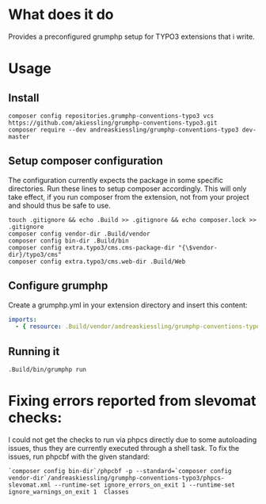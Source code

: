 # What does it do

Provides a preconfigured grumphp setup for TYPO3 extensions that i write.   

# Usage

## Install

~~~shell
composer config repositories.grumphp-conventions-typo3 vcs https://github.com/akiessling/grumphp-conventions-typo3.git
composer require --dev andreaskiessling/grumphp-conventions-typo3 dev-master
~~~

## Setup composer configuration

The configuration currently expects the package in some specific directories. Run these lines to setup composer accordingly. This will only take effect, if you run composer from the extension, not from your project and should thus be safe to use.

~~~shell
touch .gitignore && echo .Build >> .gitignore && echo composer.lock >> .gitignore
composer config vendor-dir .Build/vendor
composer config bin-dir .Build/bin
composer config extra.typo3/cms.cms-package-dir "{\$vendor-dir}/typo3/cms"
composer config extra.typo3/cms.web-dir .Build/Web
~~~

## Configure grumphp

Create a grumphp.yml in your extension directory and insert this content:
~~~yaml
imports:
  - { resource: .Build/vendor/andreaskiessling/grumphp-conventions-typo3/grumphp.yml }
~~~

## Running it

~~~shell
.Build/bin/grumphp run
~~~

# Fixing errors reported from slevomat checks:

I could not get the checks to run via phpcs directly due to some autoloading issues, thus they are currently executed through a shell task. To fix the issues, run phpcbf with the given standard:

~~~
`composer config bin-dir`/phpcbf -p --standard=`composer config vendor-dir`/andreaskiessling/grumphp-conventions-typo3/phpcs-slevomat.xml --runtime-set ignore_errors_on_exit 1 --runtime-set ignore_warnings_on_exit 1  Classes
~~~
